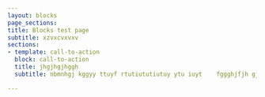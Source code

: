 ```yaml
---
layout: blocks
page_sections: 
title: Blocks test page
subtitle: xzvxcvxvxv
sections:
- template: call-to-action
  block: call-to-action
  title: jhgjhgjhggh
  subtitle: nbmnhgj kggyy ttuyf rtutiututiutuy ytu iuyt    fggghjfjh gjhg

---
```

